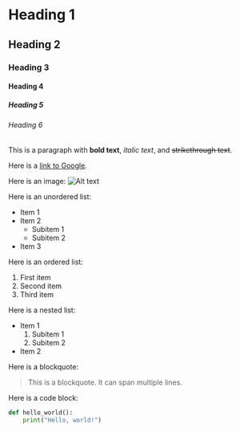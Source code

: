 # Heading 1
## Heading 2
### Heading 3
#### Heading 4
##### Heading 5
###### Heading 6

This is a paragraph with **bold text**, *italic text*, and ~~strikethrough text~~.

Here is a [link to Google](https://www.google.com).

Here is an image:
![Alt text](https://via.placeholder.com/150)

Here is an unordered list:
- Item 1
- Item 2
  - Subitem 1
  - Subitem 2
- Item 3

Here is an ordered list:
1. First item
2. Second item
3. Third item

Here is a nested list:
- Item 1
  1. Subitem 1
  2. Subitem 2
- Item 2

Here is a blockquote:
> This is a blockquote.
> It can span multiple lines.

Here is a code block:
```python
def hello_world():
    print("Hello, world!")